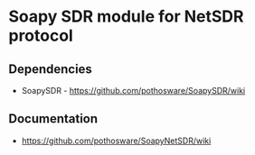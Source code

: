 # Soapy SDR module for NetSDR protocol

## Dependencies

* SoapySDR - https://github.com/pothosware/SoapySDR/wiki

## Documentation

* https://github.com/pothosware/SoapyNetSDR/wiki
